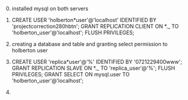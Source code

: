 0. installed mysql on both servers
1. CREATE USER 'holberton*user'@'localhost' IDENTIFIED BY 'projectcorrection280hbtn';
   GRANT REPLICATION CLIENT ON *.\_ TO 'holberton_user'@'localhost';
   FLUSH PRIVILEGES;
2. creating a database and table and granting select permission to holberton user
3. CREATE USER 'replica*user'@'%' IDENTIFIED BY '0721229400www';
   GRANT REPLICATION SLAVE ON *.\_ TO 'replica_user'@'%';
   FLUSH PRIVILEGES;
   GRANT SELECT ON mysql.user TO 'holberton_user'@'localhost';

4.
